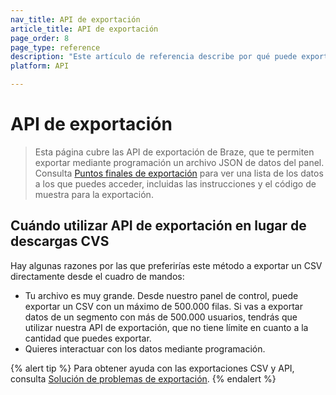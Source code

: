 ```yaml
---
nav_title: API de exportación
article_title: API de exportación
page_order: 8
page_type: reference
description: "Este artículo de referencia describe por qué puede exportar mediante programación un archivo JSON de datos del cuadro de mandos, en lugar de exportar un CSV directamente desde el cuadro de mandos."
platform: API

---
```


# API de exportación

> Esta página cubre las API de exportación de Braze, que te permiten exportar mediante programación un archivo JSON de datos del panel. Consulta [Puntos finales de exportación]({{site.baseurl}}/api/endpoints/export/) para ver una lista de los datos a los que puedes acceder, incluidas las instrucciones y el código de muestra para la exportación.

## Cuándo utilizar API de exportación en lugar de descargas CVS

Hay algunas razones por las que preferirías este método a exportar un CSV directamente desde el cuadro de mandos:

 - Tu archivo es muy grande. Desde nuestro panel de control, puede exportar un CSV con un máximo de 500.000 filas. Si vas a exportar datos de un segmento con más de 500.000 usuarios, tendrás que utilizar nuestra API de exportación, que no tiene límite en cuanto a la cantidad que puedes exportar.
 -  Quieres interactuar con los datos mediante programación.

{% alert tip %}
Para obtener ayuda con las exportaciones CSV y API, consulta [Solución de problemas de exportación]({{site.baseurl}}/user_guide/data/export_braze_data/export_troubleshooting/).
{% endalert %}

